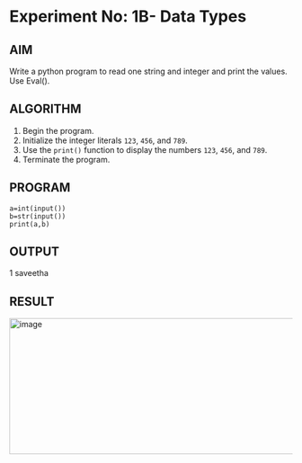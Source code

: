 # Experiment No: 1B- Data Types 

## AIM  
Write a python program to read one string and integer and print the values. Use Eval().

## ALGORITHM  
1. Begin the program.  
2. Initialize the integer literals `123`, `456`, and `789`.  
3. Use the `print()` function to display the numbers `123`, `456`, and `789`.  
4. Terminate the program.

## PROGRAM
```
a=int(input())
b=str(input())
print(a,b)

```
## OUTPUT

1 saveetha

## RESULT

<img width="728" height="242" alt="image" src="https://github.com/user-attachments/assets/c9cbf298-b36a-48c3-87fd-a4442fe6f377" />
